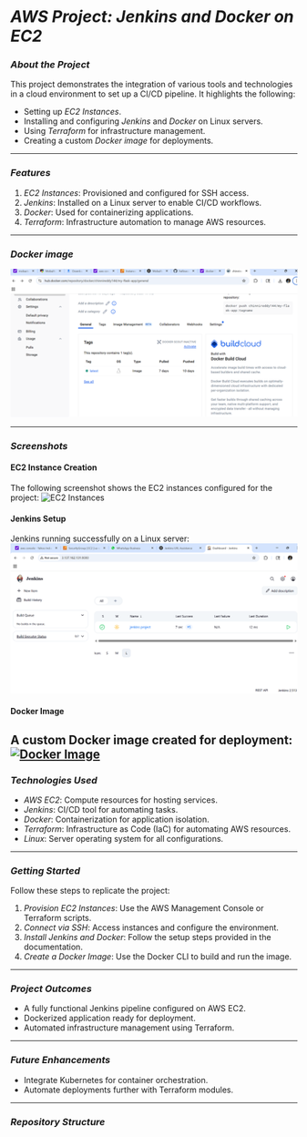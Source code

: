 # *AWS Project: Jenkins and Docker on EC2*

### *About the Project*
This project demonstrates the integration of various tools and technologies in a cloud environment to set up a CI/CD pipeline. It highlights the following:
- Setting up *EC2 Instances*.
- Installing and configuring *Jenkins* and *Docker* on Linux servers.
- Using *Terraform* for infrastructure management.
- Creating a custom *Docker image* for deployments.

---

### *Features*
1. *EC2 Instances*: Provisioned and configured for SSH access.
2. *Jenkins*: Installed on a Linux server to enable CI/CD workflows.
3. *Docker*: Used for containerizing applications.
4. *Terraform*: Infrastructure automation to manage AWS resources.

---

### *Docker image*


![docker image](https://github.com/chinni203/devops/blob/main/docker%20image.png)


---

### *Screenshots*
#### EC2 Instance Creation
The following screenshot shows the EC2 instances configured for the project:
![EC2 Instances](images/ec2-instance.png)

#### Jenkins Setup
Jenkins running successfully on a Linux server:
![Jenkins Setup](https://github.com/chinni203/devops/blob/main/jenkins%20dashboard.png)

#### Docker Image
A custom Docker image created for deployment:
[![Docker Image](images/docker-image.png)
](https://github.com/chinni203/devops/blob/main/docker%20image.png)
---

### *Technologies Used*
- *AWS EC2*: Compute resources for hosting services.
- *Jenkins*: CI/CD tool for automating tasks.
- *Docker*: Containerization for application isolation.
- *Terraform*: Infrastructure as Code (IaC) for automating AWS resources.
- *Linux*: Server operating system for all configurations.

---

### *Getting Started*
Follow these steps to replicate the project:

1. *Provision EC2 Instances*: Use the AWS Management Console or Terraform scripts.
2. *Connect via SSH*: Access instances and configure the environment.
3. *Install Jenkins and Docker*: Follow the setup steps provided in the documentation.
4. *Create a Docker Image*: Use the Docker CLI to build and run the image.

---

### *Project Outcomes*
- A fully functional Jenkins pipeline configured on AWS EC2.
- Dockerized application ready for deployment.
- Automated infrastructure management using Terraform.

---

### *Future Enhancements*
- Integrate Kubernetes for container orchestration.
- Automate deployments further with Terraform modules.

---

### *Repository Structure*
